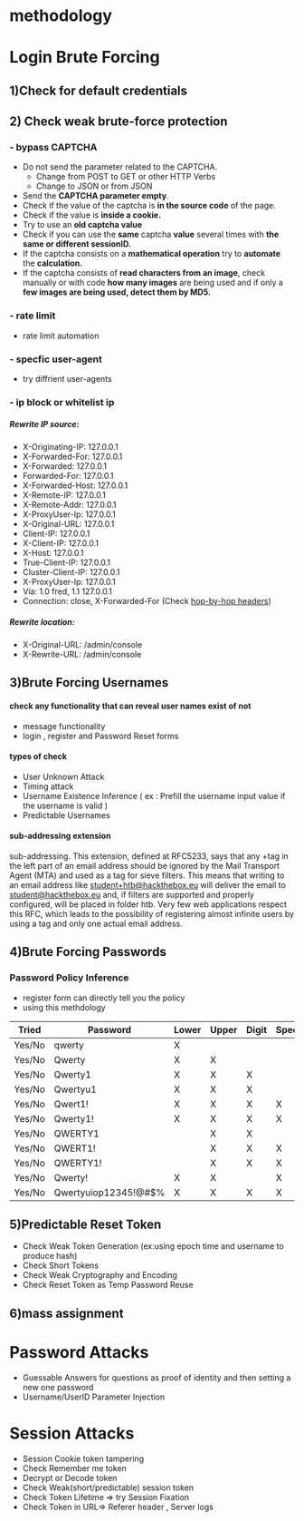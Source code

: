 
# methodology 


# Login Brute Forcing

## 1)Check for default credentials

## 2) Check weak brute-force protection
### - bypass CAPTCHA 
- Do not send the parameter related to the CAPTCHA.
    - Change from POST to GET or other HTTP Verbs
    - Change to JSON or from JSON
- Send the **CAPTCHA parameter empty**.
- Check if the value of the captcha is **in the source code** of the page.
- Check if the value is **inside a cookie.**
- Try to use an **old captcha value**
- Check if you can use the **same** captcha **value** several times with **the same or different sessionID.**
- If the captcha consists on a **mathematical operation** try to **automate** the **calculation.**
- If the captcha consists of **read characters from an image**, check manually or with code **how many images** are being used and if only a **few images are being used, detect them by MD5.** 

### - rate limit
- rate limit automation 
### - specfic user-agent
- try diffrient user-agents
### - ip block or whitelist ip 
##### Rewrite IP source:
- X-Originating-IP: 127.0.0.1
- X-Forwarded-For: 127.0.0.1
- X-Forwarded: 127.0.0.1
- Forwarded-For: 127.0.0.1
- X-Forwarded-Host: 127.0.0.1
- X-Remote-IP: 127.0.0.1
- X-Remote-Addr: 127.0.0.1
- X-ProxyUser-Ip: 127.0.0.1
- X-Original-URL: 127.0.0.1
- Client-IP: 127.0.0.1
- X-Client-IP: 127.0.0.1
- X-Host: 127.0.0.1
- True-Client-IP: 127.0.0.1
- Cluster-Client-IP: 127.0.0.1
- X-ProxyUser-Ip: 127.0.0.1
- Via: 1.0 fred, 1.1 127.0.0.1
- Connection: close, X-Forwarded-For (Check [hop-by-hop headers](https://github.com/carlospolop/hacktricks/blob/master/pentesting-web/abusing-hop-by-hop-headers.md))
##### Rewrite location:
- X-Original-URL: /admin/console
- X-Rewrite-URL: /admin/console



## 3)Brute Forcing Usernames 
#### check any functionality that can reveal user names exist of not 
- message functionality
- login , register and Password Reset forms

#### types of check 
- User Unknown Attack
- Timing attack 
- Username Existence Inference ( ex : Prefill the username input value if the username is valid )
- Predictable Usernames

#### sub-addressing extension

sub-addressing. This extension, defined at RFC5233, says that any +tag in the left part of an email address should be ignored by the Mail Transport Agent (MTA) and used as a tag for sieve filters.
This means that writing to an email address like student+htb@hackthebox.eu will deliver the email to student@hackthebox.eu and, if filters are supported and properly configured, will be placed in folder htb. Very few web applications respect this RFC, which leads to the possibility of registering almost infinite users by using a tag and only one actual email address.


## 4)Brute Forcing Passwords
### Password Policy Inference
- register form can directly tell you the policy
- using this methdology

| Tried     | Password                | Lower | Upper | Digit | Special | >=8chars | >=20chars |
|-----------|-------------------------|-------|-------|-------|---------|----------|-----------|
| Yes/No    | qwerty                  | X     |       |       |         |          |           |
| Yes/No    | Qwerty                  | X     | X     |       |         |          |           |
| Yes/No    | Qwerty1                 | X     | X     | X     |         |          |           |
| Yes/No    | Qwertyu1                | X     | X     | X     |         | X        |           |
| Yes/No    | Qwert1!                 | X     | X     | X     | X       |          |           |
| Yes/No    | Qwerty1!                | X     | X     | X     | X       | X        |           |
| Yes/No    | QWERTY1                 |       | X     | X     |         |          |           |
| Yes/No    | QWERT1!                 |       | X     | X     | X       |          |           |
| Yes/No    | QWERTY1!                |       | X     | X     | X       | X        |           |
| Yes/No    | Qwerty!                 | X     | X     |       | X       |          |           |
| Yes/No    | Qwertyuiop12345!@#$%    | X     | X     | X     | X       | X        | X         |


## 5)Predictable Reset Token
- Check Weak Token Generation (ex:using epoch time and username to produce hash)
- Check Short Tokens
- Check Weak Cryptography and Encoding 
- Check Reset Token as Temp Password Reuse

## 6)mass assignment


# Password Attacks
- Guessable Answers for questions as proof of identity and then setting a new one password
- Username/UserID Parameter Injection


# Session Attacks
- Session Cookie token tampering
- Check Remember me token
- Decrypt or Decode token
- Check Weak(short/predictable) session token
- Check Token Lifetime => try Session Fixation
- Check Token in URL=> Referer header , Server logs
